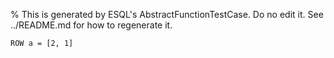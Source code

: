 % This is generated by ESQL's AbstractFunctionTestCase. Do no edit it. See ../README.md for how to regenerate it.

```esql
ROW a = [2, 1]
```
